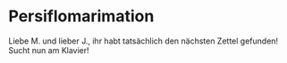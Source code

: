 # Persiflomarimation

Liebe M. und lieber J., ihr habt tatsächlich den nächsten Zettel gefunden! Sucht nun am Klavier!
